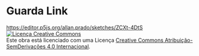 # Guarda Link
https://editor.p5js.org/allan.prado/sketches/ZCXt-4DtS
<a rel="license" href="http://creativecommons.org/licenses/by-nd/4.0/"><img alt="Licença Creative Commons" style="border-width:0" src="https://i.creativecommons.org/l/by-nd/4.0/88x31.png" /></a><br />Este obra está licenciado com uma Licença <a rel="license" href="http://creativecommons.org/licenses/by-nd/4.0/">Creative Commons Atribuição-SemDerivações 4.0 Internacional</a>.

